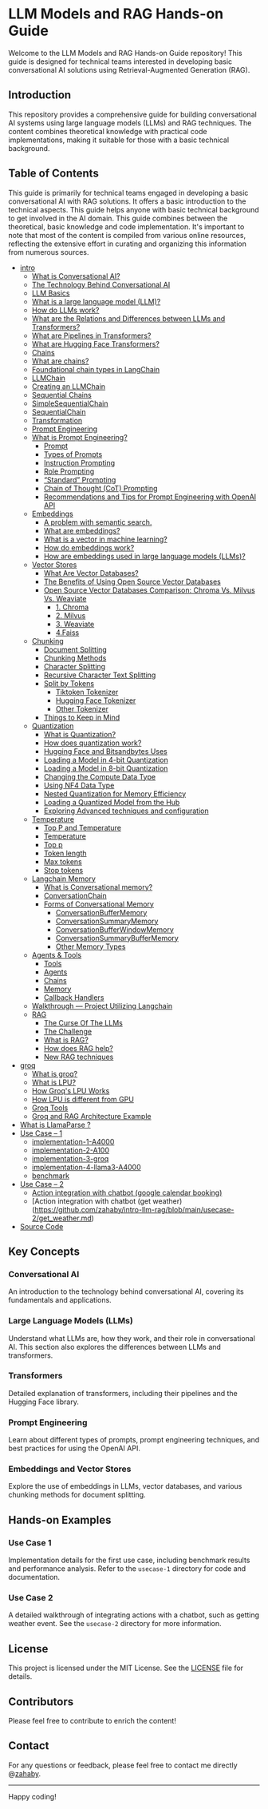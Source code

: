 # LLM Models and RAG Hands-on Guide

Welcome to the LLM Models and RAG Hands-on Guide repository! This guide is designed for technical teams interested in developing basic conversational AI solutions using Retrieval-Augmented Generation (RAG).

## Introduction

This repository provides a comprehensive guide for building conversational AI systems using large language models (LLMs) and RAG techniques. The content combines theoretical knowledge with practical code implementations, making it suitable for those with a basic technical background.



## Table of Contents

This guide is primarily for technical teams engaged in developing a basic conversational AI with RAG solutions. It offers a basic introduction to the technical aspects.
This guide helps anyone with basic technical background to get involved in the AI domain.
This guide combines between the theoretical, basic knowledge and code implementation.
It's important to note that most of the content is compiled from various online resources, reflecting the extensive effort in
curating and organizing this information from numerous sources.

- [intro](https://github.com/zahaby/intro-llm-rag/blob/main/intro.md)
  - [What is Conversational AI?](https://github.com/zahaby/intro-llm-rag/blob/main/intro.md#what-is-conversational-ai)
  - [The Technology Behind Conversational AI](https://github.com/zahaby/intro-llm-rag/blob/main/intro.md#the-technology-behind-conversational-ai)
  - [LLM Basics](https://github.com/zahaby/intro-llm-rag/blob/main/main-aspects/llm-basics.md)
  - [What is a large language model (LLM)? ](https://github.com/zahaby/intro-llm-rag/blob/main/main-aspects/llm-basics.md#what-is-a-large-language-model-llm)
  - [How do LLMs work? ](https://github.com/zahaby/intro-llm-rag/blob/main/main-aspects/llm-basics.md#how-do-llms-work)
  - [What are the Relations and Differences between LLMs and Transformers?](https://github.com/zahaby/intro-llm-rag/blob/main/main-aspects/llm-basics.md#what-are-the-relations-and-differences-between-llms-and-transformers)
  - [What are Pipelines in Transformers? ](https://github.com/zahaby/intro-llm-rag/blob/main/main-aspects/llm-basics.md#what-are-pipelines-in-transformers)
  - [What are Hugging Face Transformers?](https://github.com/zahaby/intro-llm-rag/blob/main/main-aspects/llm-basics.md#what-are-pipelines-in-transformers)
  - [Chains](https://github.com/zahaby/intro-llm-rag/blob/main/main-aspects/chains.md)
  - [What are chains?](https://github.com/zahaby/intro-llm-rag/blob/main/main-aspects/chains.md#what-are-chains)
  - [Foundational chain types in LangChain ](https://github.com/zahaby/intro-llm-rag/blob/main/main-aspects/chains.md#foundational-chain-types-in-langchain)
  - [LLMChain ](https://github.com/zahaby/intro-llm-rag/blob/main/main-aspects/chains.md#llmchain)
  - [Creating an LLMChain](https://github.com/zahaby/intro-llm-rag/blob/main/main-aspects/chains.md#creating-an-llmchain)
  - [Sequential Chains ](https://github.com/zahaby/intro-llm-rag/blob/main/main-aspects/chains.md#equential-chains)
  - [SimpleSequentialChain](https://github.com/zahaby/intro-llm-rag/blob/main/main-aspects/chains.md#simplesequentialchain)
  - [SequentialChain](https://github.com/zahaby/intro-llm-rag/blob/main/main-aspects/chains.md#sequentialchain)
  - [Transformation ](https://github.com/zahaby/intro-llm-rag/blob/main/main-aspects/chains.md#transformation)
  - [Prompt Engineering](https://github.com/zahaby/intro-llm-rag/blob/main/main-aspects/prompt-engineering.md)
  - [What is Prompt Engineering? ](https://github.com/zahaby/intro-llm-rag/blob/main/main-aspects/prompt-engineering.md#what-is-prompt-engineering)
    - [Prompt](https://github.com/zahaby/intro-llm-rag/blob/main/main-aspects/prompt-engineering.md#prompt)
    - [Types of Prompts ](https://github.com/zahaby/intro-llm-rag/blob/main/main-aspects/prompt-engineering.md#types-of-prompts)
    - [Instruction Prompting ](https://github.com/zahaby/intro-llm-rag/blob/main/main-aspects/prompt-engineering.md#instruction-prompting)
    - [Role Prompting ](https://github.com/zahaby/intro-llm-rag/blob/main/main-aspects/prompt-engineering.md#role-prompting)
    - [“Standard” Prompting ](https://github.com/zahaby/intro-llm-rag/blob/main/main-aspects/prompt-engineering.md#standard-prompting)
    - [Chain of Thought (CoT) Prompting](https://github.com/zahaby/intro-llm-rag/blob/main/main-aspects/prompt-engineering.md#chain-of-thought-cot-prompting)
    - [Recommendations and Tips for Prompt Engineering with OpenAI API](https://github.com/zahaby/intro-llm-rag/blob/main/main-aspects/prompt-engineering.md#recommendations-and-tips-for-prompt-engineering-with-openai-api)
  - [Embeddings](https://github.com/zahaby/intro-llm-rag/blob/main/main-aspects/embeddings.md)
    - [A problem with semantic search.](https://github.com/zahaby/intro-llm-rag/blob/main/main-aspects/embeddings.md#a-problem-with-semantic-search)
    - [What are embeddings? ](https://github.com/zahaby/intro-llm-rag/blob/main/main-aspects/embeddings.md#what-are-embeddings)
    - [What is a vector in machine learning?](https://github.com/zahaby/intro-llm-rag/blob/main/main-aspects/embeddings.md#what-is-a-vector-in-machine-learning)
    - [How do embeddings work?](https://github.com/zahaby/intro-llm-rag/blob/main/main-aspects/embeddings.md#how-do-embeddings-work)
    - [How are embeddings used in large language models (LLMs)?](https://github.com/zahaby/intro-llm-rag/blob/main/main-aspects/embeddings.md#how-are-embeddings-used-in-large-language-models-llms)
  - [Vector Stores](https://github.com/zahaby/intro-llm-rag/blob/main/main-aspects/vectorstores.md)
    - [What Are Vector Databases? ](https://github.com/zahaby/intro-llm-rag/blob/main/main-aspects/vectorstores.md#what-are-vector-databases)
    - [The Benefits of Using Open Source Vector Databases](https://github.com/zahaby/intro-llm-rag/blob/main/main-aspects/vectorstores.md#the-benefits-of-using-open-source-vector-databases)
    - [Open Source Vector Databases Comparison: Chroma Vs. Milvus Vs. Weaviate](https://github.com/zahaby/intro-llm-rag/blob/main/main-aspects/vectorstores.md#open-source-vector-databases-comparison-chroma-vs-milvus-vs-weaviate)
      - [1. Chroma ](https://github.com/zahaby/intro-llm-rag/blob/main/main-aspects/vectorstores.md#1-chroma)
      - [2. Milvus](https://github.com/zahaby/intro-llm-rag/blob/main/main-aspects/vectorstores.md#2-milvus)
      - [3. Weaviate](https://github.com/zahaby/intro-llm-rag/blob/main/main-aspects/vectorstores.md#3-weaviate)
      - [4.Faiss](https://github.com/zahaby/intro-llm-rag/blob/main/main-aspects/vectorstores.md#4faiss)
  - [Chunking](https://github.com/zahaby/intro-llm-rag/blob/main/main-aspects/chunking.md)
    - [Document Splitting](https://github.com/zahaby/intro-llm-rag/blob/main/main-aspects/chunking.md#document-splitting)
    - [Chunking Methods ](https://github.com/zahaby/intro-llm-rag/blob/main/main-aspects/chunking.md#chunking-strategies)
    - [Character Splitting ](https://github.com/zahaby/intro-llm-rag/blob/main/main-aspects/chunking.md#character-splitting)
    - [Recursive Character Text Splitting ](https://github.com/zahaby/intro-llm-rag/blob/main/main-aspects/chunking.md#recursive-character-text-splitting)
    - [Split by Tokens](https://github.com/zahaby/intro-llm-rag/blob/main/main-aspects/chunking.md#split-by-tokens)
      - [Tiktoken Tokenizer ](https://github.com/zahaby/intro-llm-rag/blob/main/main-aspects/chunking.md#tiktoken-tokenizer)
      - [Hugging Face Tokenizer](https://github.com/zahaby/intro-llm-rag/blob/main/main-aspects/chunking.md#hugging-face-tokenizer)
      - [Other Tokenizer](https://github.com/zahaby/intro-llm-rag/blob/main/main-aspects/chunking.md#other-tokenizer)
    - [Things to Keep in Mind](https://github.com/zahaby/intro-llm-rag/blob/main/main-aspects/chunking.md#things-to-keep-in-mind)
  - [Quantization ](https://github.com/zahaby/intro-llm-rag/blob/main/main-aspects/quantization.md)
    - [What is Quantization?](https://github.com/zahaby/intro-llm-rag/blob/main/main-aspects/quantization.md#what-is-quantization)
    - [How does quantization work?](https://github.com/zahaby/intro-llm-rag/blob/main/main-aspects/quantization.md#how-does-quantization-work)
    - [Hugging Face and Bitsandbytes Uses](https://github.com/zahaby/intro-llm-rag/blob/main/main-aspects/quantization.md#hugging-face-and-bitsandbytes-uses)
    - [Loading a Model in 4-bit Quantization](https://github.com/zahaby/intro-llm-rag/blob/main/main-aspects/quantization.md#loading-a-model-in-4-bit-quantization)
    - [Loading a Model in 8-bit Quantization](https://github.com/zahaby/intro-llm-rag/blob/main/main-aspects/quantization.md#loading-a-model-in-8-bit-quantization)
    - [Changing the Compute Data Type ](https://github.com/zahaby/intro-llm-rag/blob/main/main-aspects/quantization.md#changing-the-compute-data-type)
    - [Using NF4 Data Type ](https://github.com/zahaby/intro-llm-rag/blob/main/main-aspects/quantization.md#using-nf4-data-type)
    - [Nested Quantization for Memory Efficiency ](https://github.com/zahaby/intro-llm-rag/blob/main/main-aspects/quantization.md#nested-quantization-for-memory-efficiency)
    - [Loading a Quantized Model from the Hub ](https://github.com/zahaby/intro-llm-rag/blob/main/main-aspects/quantization.md#loading-a-quantized-model-from-the-hub)
    - [Exploring Advanced techniques and configuration](https://github.com/zahaby/intro-llm-rag/blob/main/main-aspects/quantization.md#exploring-advanced-techniques-and-configuration)
  - [Temperature   ](https://github.com/zahaby/intro-llm-rag/blob/main/main-aspects/temprature.md)
    - [Top P and Temperature   ](https://github.com/zahaby/intro-llm-rag/blob/main/main-aspects/temprature.md#top-p-and-temperature)
    - [Temperature   ](https://github.com/zahaby/intro-llm-rag/blob/main/main-aspects/temprature.md#temperature)
    - [Top p  ](https://github.com/zahaby/intro-llm-rag/blob/main/main-aspects/temprature.md#top-p)
    - [Token length  ](https://github.com/zahaby/intro-llm-rag/blob/main/main-aspects/temprature.md#token-length)
    - [Max tokens  ](https://github.com/zahaby/intro-llm-rag/blob/main/main-aspects/temprature.md#max-tokens)
    - [Stop tokens  ](https://github.com/zahaby/intro-llm-rag/blob/main/main-aspects/temprature.md#stop-tokens)
  - [Langchain Memory  ](https://github.com/zahaby/intro-llm-rag/blob/main/main-aspects/langchain-memory.md)
    - [What is Conversational memory?  ](https://github.com/zahaby/intro-llm-rag/blob/main/main-aspects/langchain-memory.md#what-is-conversational-memory)
    - [ConversationChain  ](https://github.com/zahaby/intro-llm-rag/blob/main/main-aspects/langchain-memory.md#conversationchain)
    - [Forms of Conversational Memory   ](https://github.com/zahaby/intro-llm-rag/blob/main/main-aspects/langchain-memory.md#forms-of-conversational-memory)
      - [ConversationBufferMemory  ](https://github.com/zahaby/intro-llm-rag/blob/main/main-aspects/langchain-memory.md#conversationbuffermemory)
      - [ConversationSummaryMemory   ](https://github.com/zahaby/intro-llm-rag/blob/main/main-aspects/langchain-memory.md#conversationsummarymemory)
      - [ConversationBufferWindowMemory  ](https://github.com/zahaby/intro-llm-rag/blob/main/main-aspects/langchain-memory.md#conversationbufferwindowmemory)
      - [ConversationSummaryBufferMemory  ](https://github.com/zahaby/intro-llm-rag/blob/main/main-aspects/langchain-memory.md#conversationsummarybuffermemory)
      - [Other Memory Types   ](https://github.com/zahaby/intro-llm-rag/blob/main/main-aspects/langchain-memory.md#other-memory-types)
  - [Agents & Tools  ](https://github.com/zahaby/intro-llm-rag/blob/main/main-aspects/agents-tools.md)
    - [Tools  ](https://github.com/zahaby/intro-llm-rag/blob/main/main-aspects/agents-tools.md#tools)
    - [Agents  ](https://github.com/zahaby/intro-llm-rag/blob/main/main-aspects/agents-tools.md#agents)
    - [Chains  ](https://github.com/zahaby/intro-llm-rag/blob/main/main-aspects/agents-tools.md#chains)
    - [Memory   ](https://github.com/zahaby/intro-llm-rag/blob/main/main-aspects/agents-tools.md#memory)
    - [Callback Handlers ](https://github.com/zahaby/intro-llm-rag/blob/main/main-aspects/agents-tools.md#callback-handlers)
  - [Walkthrough — Project Utilizing Langchain  ](https://github.com/zahaby/intro-llm-rag/blob/main/main-aspects/agents-tools.md#walkthrough--project-utilizing-langchain)
  - [RAG  ](https://github.com/zahaby/intro-llm-rag/blob/main/main-aspects/rag.md)
    - [The Curse Of The LLMs   ](https://github.com/zahaby/intro-llm-rag/blob/main/main-aspects/rag.md#the-curse-of-the-llms)
    - [The Challenge ](https://github.com/zahaby/intro-llm-rag/blob/main/main-aspects/rag.md#the-challenge)
    - [What is RAG?  ](https://github.com/zahaby/intro-llm-rag/blob/main/main-aspects/rag.md#what-is-rag)
    - [How does RAG help?  ](https://github.com/zahaby/intro-llm-rag/blob/main/main-aspects/rag.md#how-does-rag-help)
    - [New RAG techniques   ](https://github.com/zahaby/intro-llm-rag/blob/main/main-aspects/rag.md#%F0%9D%97%A1%F0%9D%97%98%F0%9D%97%AA-%F0%9D%97%A5%F0%9D%97%94%F0%9D%97%9A-%F0%9D%98%81%F0%9D%97%B2%F0%9D%97%B0%F0%9D%97%B5%F0%9D%97%BB%F0%9D%97%B6%F0%9D%97%BE%F0%9D%98%82%F0%9D%97%B2%F0%9D%98%80--)
- [groq  ](https://github.com/zahaby/intro-llm-rag/blob/main/groq/groq.md)
  - [What is groq?   ](https://github.com/zahaby/intro-llm-rag/blob/main/groq/groq.md)
  - [What is LPU?  ](https://github.com/zahaby/intro-llm-rag/blob/main/groq/lpu.md#what-is-lpu)
  - [How Groq's LPU Works  ](https://github.com/zahaby/intro-llm-rag/blob/main/groq/lpu.md#how-groqs-lpu-works)
  - [How LPU is different from GPU   ](https://github.com/zahaby/intro-llm-rag/blob/main/groq/lpu.md#how-lpu-is-different-from-gpu)
  - [Groq Tools   ](https://github.com/zahaby/intro-llm-rag/blob/main/groq/groq-tools.md)
  - [Groq and RAG Architecture Example   ](https://github.com/zahaby/intro-llm-rag/blob/main/groq/groq-rag.md)
- [What is LlamaParse ?  ](https://github.com/zahaby/intro-llm-rag/blob/main/llama-parsing/llama-parser.md)
- [Use Case – 1   ](https://github.com/zahaby/intro-llm-rag/blob/main/usecase-1/implementation-1-A4000.md)
  - [implementation-1-A4000   ](https://github.com/zahaby/intro-llm-rag/blob/main/usecase-1/implementation-1-A4000.md#code-implementation)
  - [implementation-2-A100   ](https://github.com/zahaby/intro-llm-rag/blob/main/usecase-1/implementation-2-A100.md)
  - [implementation-3-groq  ](https://github.com/zahaby/intro-llm-rag/blob/main/usecase-1/implementation-3-groq.md)
  - [implementation-4-llama3-A4000  ](https://github.com/zahaby/intro-llm-rag/blob/main/usecase-1/implementation-4-llama3-A4000.md)
  - [benchmark](https://github.com/zahaby/intro-llm-rag/blob/main/usecase-1/benchmark.md)
- [Use Case – 2   ](https://github.com/zahaby/intro-llm-rag/blob/main/usecase-2/google-calendar.md)
  - [Action integration with chatbot (google calendar booking)  ](https://github.com/zahaby/intro-llm-rag/blob/main/usecase-2/google-calendar.md#code-implementation)
  - [Action integration with chatbot (get weather)  (https://github.com/zahaby/intro-llm-rag/blob/main/usecase-2/get_weather.md)
- [Source Code  ](https://github.com/zahaby/intro-llm-rag/tree/main/sourcecode)


## Key Concepts

### Conversational AI

An introduction to the technology behind conversational AI, covering its fundamentals and applications.

### Large Language Models (LLMs)

Understand what LLMs are, how they work, and their role in conversational AI. This section also explores the differences between LLMs and transformers.

### Transformers

Detailed explanation of transformers, including their pipelines and the Hugging Face library.

### Prompt Engineering

Learn about different types of prompts, prompt engineering techniques, and best practices for using the OpenAI API.

### Embeddings and Vector Stores

Explore the use of embeddings in LLMs, vector databases, and various chunking methods for document splitting.

## Hands-on Examples

### Use Case 1

Implementation details for the first use case, including benchmark results and performance analysis. Refer to the `usecase-1` directory for code and documentation.

### Use Case 2

A detailed walkthrough of integrating actions with a chatbot, such as getting weather event. See the `usecase-2` directory for more information.


## License

This project is licensed under the MIT License. See the [LICENSE](LICENSE.md) file for details.

## Contributors

Please feel free to contribute to enrich the content! 

## Contact

For any questions or feedback, please feel free to contact me directly @[zahaby](https://www.linkedin.com/in/zahaby/).

---

Happy coding!

